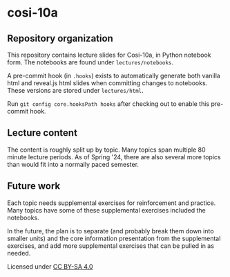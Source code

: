 # cosi-10a

## Repository organization

This repository contains lecture slides for Cosi-10a, in Python notebook form. The notebooks are found under `lectures/notebooks`. 

A pre-commit hook (in `.hooks`) exists to automatically generate both vanilla html and reveal.js html slides when committing changes to notebooks. These versions are stored under `lectures/html`.

Run `git config core.hooksPath hooks` after checking out to enable this pre-commit hook. 

## Lecture content

The content is roughly split up by topic. Many topics span multiple 80 
minute lecture periods. As of Spring '24, there are also several more 
topics than would fit into a normally paced semester. 

## Future work

Each topic needs supplemental exercises for reinforcement and practice. 
Many topics have some of these supplemental exercises included the notebooks. 

In the future, the plan is to separate (and probably break them down into 
smaller units) and the core information presentation from the supplemental
exercises, and add more supplemental exercises that can be pulled in as 
needed. 

Licensed under [CC BY-SA 4.0](https://creativecommons.org/licenses/by-sa/4.0/)
